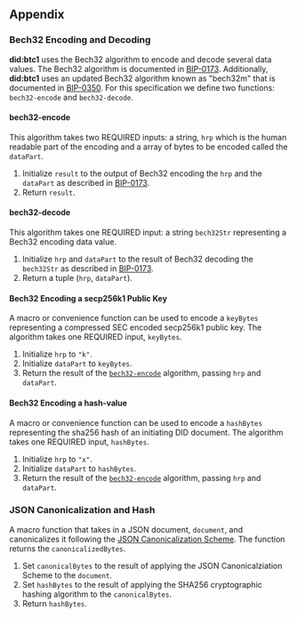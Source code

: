 ## Appendix

### Bech32 Encoding and Decoding

**did:btc1** uses the Bech32 algorithm to encode and decode several data values.
The Bech32 algorithm is documented in
[BIP-0173](https://github.com/bitcoin/bips/blob/master/bip-0173.mediawiki).
Additionally, **did:btc1** uses an updated Bech32 algorithm known as "bech32m"
that is documented in
[BIP-0350](https://github.com/bitcoin/bips/blob/master/bip-0350.mediawiki).
For this specification we define two functions: `bech32-encode` and `bech32-decode`.

#### bech32-encode

This algorithm takes two REQUIRED inputs: a string, `hrp` which is the human
readable part of the encoding and a array of bytes to be encoded called the
`dataPart`.

1. Initialize `result` to the output of Bech32 encoding the `hrp` and the
   `dataPart` as described in
   [BIP-0173](https://github.com/bitcoin/bips/blob/master/bip-0173.mediawiki).
1. Return `result`.

#### bech32-decode

This algorithm takes one REQUIRED input: a string `bech32Str` representing a Bech32
encoding data value.

1. Initialize `hrp` and `dataPart` to the result of Bech32 decoding the `bech32Str`
   as described in
   [BIP-0173](https://github.com/bitcoin/bips/blob/master/bip-0173.mediawiki).
1. Return a tuple (`hrp`, `dataPart`).

#### Bech32 Encoding a secp256k1 Public Key

A macro or convenience function can be used to encode a `keyBytes` representing
a compressed SEC encoded secp256k1 public key. The algorithm takes one REQUIRED
input, `keyBytes`.

1. Initialize `hrp` to `"k"`.
1. Initialize `dataPart` to `keyBytes`.
1. Return the result of the [`bech32-encode`](#911-bech32-encode) algorithm,
   passing `hrp` and `dataPart`.

#### Bech32 Encoding a hash-value

A macro or convenience function can be used to encode a `hashBytes` representing
the sha256 hash of an initiating DID document. The algorithm takes one REQUIRED
input, `hashBytes`.

1. Initialize `hrp` to `"x"`.
1. Initialize `dataPart` to `hashBytes`.
1. Return the result of the [`bech32-encode`](#911-bech32-encode) algorithm,
   passing `hrp` and `dataPart`.

### JSON Canonicalization and Hash

A macro function that takes in a JSON document, `document`, and canonicalizes it
following the [JSON Canonicalization Scheme](https://www.rfc-editor.org/rfc/rfc8785).
The function returns the `canonicalizedBytes`.

1. Set `canonicalBytes` to the result of applying the JSON Canonicalziation Scheme
   to the `document`.
1. Set `hashBytes` to the result of applying the SHA256 cryptographic hashing
   algorithm to the `canonicalBytes`.
1. Return `hashBytes`.
